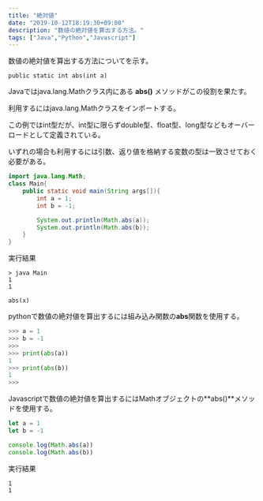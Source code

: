 ```yaml
---
title: "絶対値"
date: "2019-10-12T18:19:30+09:00"
description: "数値の絶対値を算出する方法。"
tags: ["Java","Python","Javascript"]
---
```


数値の絶対値を算出する方法についてを示す。

<div class="note_content_by_programming_language" id="note_content_Java">

`public static int abs(int a)`  

Javaではjava.lang.Mathクラス内にある **abs()** メソッドがこの役割を果たす。   

利用するにはjava.lang.Mathクラスをインポートする。  

この例ではint型だが、int型に限らずdouble型、float型、long型などもオーバーロードとして定義されている。  

いずれの場合も利用するには引数、返り値を格納する変数の型は一致させておく必要がある。 

```java
import java.lang.Math;
class Main{
    public static void main(String args[]){
        int a = 1;
        int b = -1;

        System.out.println(Math.abs(a));
        System.out.println(Math.abs(b));
    }
}
```

実行結果

```
> java Main
1
1
```

</div>
<div class="note_content_by_programming_language" id="note_content_Python">

`abs(x)`

pythonで数値の絶対値を算出するには組み込み関数の**abs**関数を使用する。

```python
>>> a = 1
>>> b = -1
>>> 
>>> print(abs(a))
1
>>> print(abs(b))
1
>>>
```

</div>
<div class="note_content_by_programming_language" id="note_content_Javascript">

Javascriptで数値の絶対値を算出するにはMathオブジェクトの**abs()**メソッドを使用する。

```javascript
let a = 1
let b = -1

console.log(Math.abs(a))
console.log(Math.abs(b))
```

実行結果

```
1
1
```

</div>

